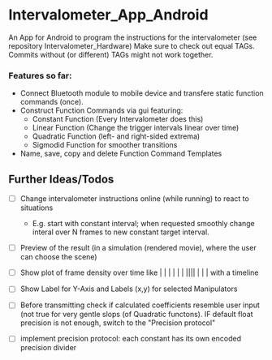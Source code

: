# Intervalometer_App_Android
An App for Android to program the instructions for the intervalometer (see repository Intervalometer_Hardware)
Make sure to check out equal TAGs. Commits without (or different) TAGs might not work 
together.

### Features so far:
 * Connect Bluetooth module to mobile device and transfere static function commands (once).
 * Construct Function Commands via gui featuring:
   * Constant Function (Every Intervalometer does this)
   * Linear Function (Change the trigger intervals linear over time)
   * Quadratic Function (left- and right-sided extrema)
   * Sigmodid Function for smoother transitions
 * Name, save, copy and delete Function Command Templates
 
## Further Ideas/Todos
 - [ ] Change intervalometer instructions online (while running) to react to situations
    * E.g. start with constant interval; when requested smoothly change interal over N frames to new constant target interval.
 - [ ] Preview of the result (in a simulation (rendered movie), where the user can choose the scene)
 - [ ] Show plot of frame density over time like |  |  |  | | | |||| | |  | with a timeline
 - [ ] Show Label for Y-Axis and Labels (x,y) for selected Manipulators
 - [ ] Before transmitting check if calculated coefficients resemble user input (not true 
for very gentle slops (of Quadratic functons). IF default float precision is not enough, 
switch to the "Precision protocol"
 - [ ] implement precision protocol: each constant has its own encoded precision divider


